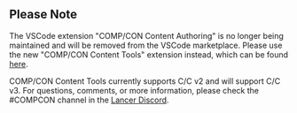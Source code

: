 ## Please Note

The VSCode extension "COMP/CON Content Authoring" is no longer being maintained and will be removed from the VSCode marketplace. Please use the new "COMP/CON Content Tools" extension instead, which can be found [here](https://marketplace.visualstudio.com/items?itemName=compcon.comp-con-content-tools).

COMP/CON Content Tools currently supports C/C v2 and will support C/C v3. For questions, comments, or more information, please check the #COMPCON channel in the [Lancer Discord](https://discord.gg/CuyFmn2).
